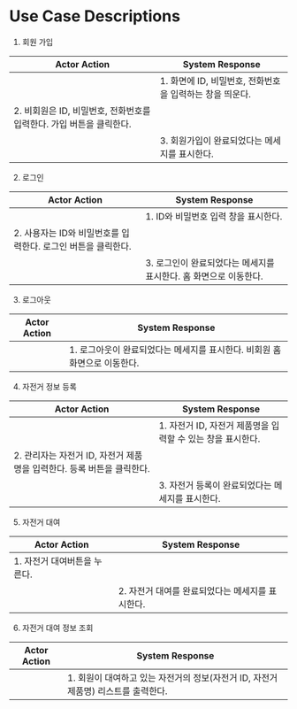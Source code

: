 # Use Case Descriptions

1. 회원 가입

| Actor Action | System Response |
| --- | --- |
|  | 1. 화면에 ID, 비밀번호, 전화번호을 입력하는 창을 띄운다. |
| 2. 비회원은 ID, 비밀번호, 전화번호를 입력한다. 가입 버튼을 클릭한다. |  |
|  | 3. 회원가입이 완료되었다는 메세지를 표시한다. |

2. 로그인

| Actor Action | System Response |
| --- | --- |
|  | 1. ID와 비밀번호 입력 창을 표시한다. |
| 2. 사용자는 ID와 비밀번호를 입력한다. 로그인 버튼을 클릭한다. |  |
|  | 3. 로그인이 완료되었다는 메세지를 표시한다. 홈 화면으로 이동한다. |

3. 로그아웃

| Actor Action | System Response |
| --- | --- |
|  | 1. 로그아웃이 완료되었다는 메세지를 표시한다. 비회원 홈 화면으로 이동한다. |

4. 자전거 정보 등록

| Actor Action | System Response |
| --- | --- |
|  | 1. 자전거 ID, 자전거 제품명을 입력할 수 있는 창을 표시한다. |
| 2. 관리자는 자전거 ID, 자전거 제품명을 입력한다. 등록 버튼을 클릭한다. |  |
|  | 3. 자전거 등록이 완료되었다는 메세지를 표시한다. |

5. 자전거 대여

| Actor Action | System Response |
| --- | --- |
| 1. 자전거 대여버튼을 누른다. |  |
|  | 2. 자전거 대여를 완료되었다는 메세지를 표시한다. |

6. 자전거 대여 정보 조회

| Actor Action | System Response |
| --- | --- |
|  | 1. 회원이 대여하고 있는 자전거의 정보(자전거 ID, 자전거 제품명) 리스트를 출력한다. |
